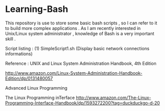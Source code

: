 # Learning-Bash


This repository is use to store some basic bash scripts , so I can refer to it to build more complex applications . As I am recently interested in Unix/Linux system administrator , knowledge of Bash is a very important skill . 

Script listing : 
(1) SimpleScript1.sh (Display basic network connections informations)



Reference :
UNIX and Linux System Administration Handbook, 4th Edition

http://www.amazon.com/Linux-System-Administration-Handbook-Edition/dp/0131480057

Advanced Linux Programming

The Linux Programming inTerface
http://www.amazon.com/The-Linux-Programming-Interface-Handbook/dp/1593272200?tag=duckduckgo-d-20

